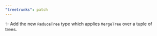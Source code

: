 ```yaml
---
"treetrunks": patch
---
```


✨ Add the new `ReduceTree` type which applies `MergeTree` over a tuple of trees.
